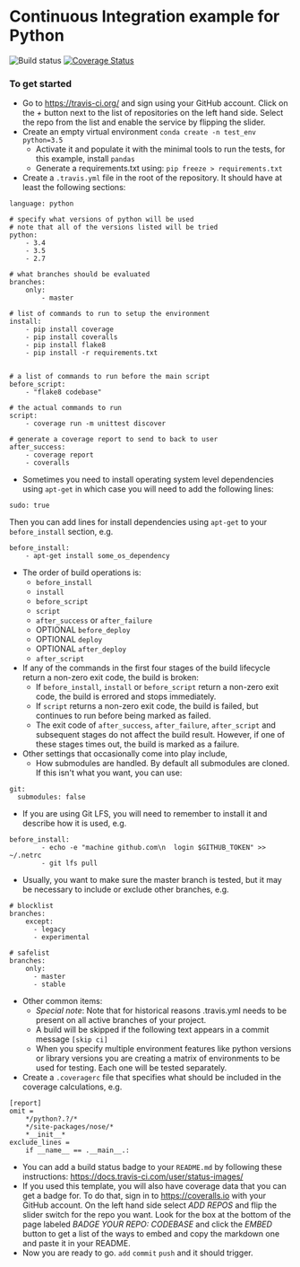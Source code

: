 # Continuous Integration example for Python

![Build status](https://travis-ci.org/dacb/codebase.svg?branch=master)
[![Coverage Status](https://coveralls.io/repos/github/dacb/codebase/badge.svg?branch=master)](https://coveralls.io/github/dacb/codebase?branch=master)

### To get started
* Go to https://travis-ci.org/ and sign using your GitHub account.  Click on the _+_ button next to the list of repositories on the left hand side. Select the repo from the list and enable the service by flipping the slider.
* Create an empty virtual environment
`conda create -n test_env python=3.5`
  * Activate it and populate it with the minimal tools to run the tests, for this example, install `pandas`
  * Generate a requirements.txt using:
`pip freeze > requirements.txt`
* Create a `.travis.yml` file in the root of the repository.  It should have at least the following sections:
```
language: python

# specify what versions of python will be used
# note that all of the versions listed will be tried
python:
    - 3.4
    - 3.5
    - 2.7
    
# what branches should be evaluated
branches:
    only:
        - master

# list of commands to run to setup the environment
install:
    - pip install coverage
    - pip install coveralls
    - pip install flake8
    - pip install -r requirements.txt


# a list of commands to run before the main script
before_script:
    - "flake8 codebase"

# the actual commands to run
script:
    - coverage run -m unittest discover

# generate a coverage report to send to back to user
after_success:
    - coverage report
    - coveralls

```
* Sometimes you need to install operating system level dependencies using `apt-get` in which case you will need to add the following lines:
```
sudo: true
```
Then you can add lines for install dependencies using `apt-get` to your `before_install` section, e.g.
```
before_install:
    - apt-get install some_os_dependency
```
* The order of build operations is:
  * `before_install`
  * `install`
  * `before_script`
  * `script`
  * `after_success` or `after_failure`
  * OPTIONAL `before_deploy`
  * OPTIONAL `deploy`
  * OPTIONAL `after_deploy`
  * `after_script`
* If any of the commands in the first four stages of the build lifecycle return a non-zero exit code, the build is broken:
  * If `before_install`, `install` or `before_script` return a non-zero exit code, the build is errored and stops immediately.
  * If `script` returns a non-zero exit code, the build is failed, but continues to run before being marked as failed.
  * The exit code of `after_success`, `after_failure`, `after_script` and subsequent stages do not affect the build result. However, if one of these stages times out, the build is marked as a failure.
* Other settings that occasionally come into play include,
  * How submodules are handled.  By default all submodules are cloned.  If this isn't what you want, you can use:
```
git:
  submodules: false
```
  * If you are using Git LFS, you will need to remember to install it and describe how it is used, e.g.
```
before_install:
		- echo -e "machine github.com\n  login $GITHUB_TOKEN" >> ~/.netrc
		- git lfs pull
```
  * Usually, you want to make sure the master branch is tested, but it may be necessary to include or exclude other branches, e.g.
```
# blocklist
branches:
    except:
      - legacy
      - experimental

# safelist
branches:
    only:
      - master
      - stable
```
* Other common items:
  * _Special note_: Note that for historical reasons .travis.yml needs to be present on all active branches of your project.
  * A build will be skipped if the following text appears in a commit message `[skip ci]`
  * When you specify multiple environment features like python versions or library versions you are creating a matrix of environments to be used for testing.  Each one will be tested separately.
* Create a `.coveragerc` file that specifies what should be included in the coverage calculations, e.g.
```
[report]
omit =  
    */python?.?/*
    */site-packages/nose/*
    *__init__*
exclude_lines =
    if __name__ == .__main__.:
```
* You can add a build status badge to your `README.md` by following these instructions: https://docs.travis-ci.com/user/status-images/
* If you used this template, you will also have coverage data that you can get a badge for.  To do that, sign in to https://coveralls.io with your GitHub account.  On the left hand side select _ADD REPOS_ and flip the slider switch for the repo you want.  Look for the box at the bottom of the page labeled _BADGE YOUR REPO: CODEBASE_ and click the _EMBED_ button to get a list of the ways to embed and copy the markdown one and paste it in your README.
* Now you are ready to go.  `add` `commit` `push` and it should trigger.

